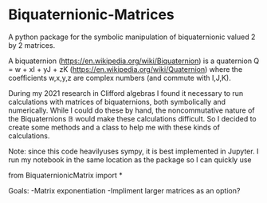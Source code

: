 # Biquaternionic-Matrices
A python package for the symbolic manipulation of biquaternionic valued 2 by 2 matrices.

A biquaternion (https://en.wikipedia.org/wiki/Biquaternion) is a quaternion Q = w + xI + yJ + zK (https://en.wikipedia.org/wiki/Quaternion) 
where the coefficients w,x,y,z are complex numbers  (and commute with I,J,K). 

During my 2021 research in Clifford algebras I found it necessary to run calculations with matrices of biquaternions, both symbolically and numerically.
While I could do these by hand, the noncommutative nature of the Biquaternions $\mathbb{B}$ would make these calculations difficult. 
So I decided to create some methods and a class to help me with these kinds of calculations.

Note: since this code heavilyuses  sympy, it is best implemented in Jupyter. I run my notebook in the same location as the package so I can quickly use 

from BiquaternionicMatrix import *


Goals:
-Matrix exponentiation
-Impliment larger matrices as an option?
